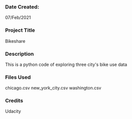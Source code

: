 ### Date Created:
07/Feb/2021

### Project Title
Bikeshare

### Description
This is a python code of exploring three city's bike use data

### Files Used
chicago.csv
new_york_city.csv
washington.csv

### Credits
Udacity

